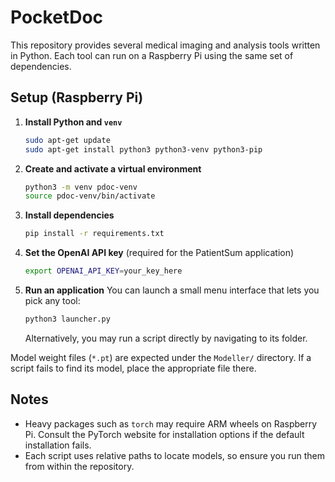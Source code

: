 # PocketDoc

This repository provides several medical imaging and analysis tools written in Python. Each tool can run on a Raspberry Pi using the same set of dependencies.

## Setup (Raspberry Pi)

1. **Install Python and `venv`**
   ```bash
   sudo apt-get update
   sudo apt-get install python3 python3-venv python3-pip
   ```
2. **Create and activate a virtual environment**
   ```bash
   python3 -m venv pdoc-venv
   source pdoc-venv/bin/activate
   ```
3. **Install dependencies**
   ```bash
   pip install -r requirements.txt
   ```
4. **Set the OpenAI API key** (required for the PatientSum application)
   ```bash
   export OPENAI_API_KEY=your_key_here
   ```
5. **Run an application**
   You can launch a small menu interface that lets you pick any tool:
   ```bash
   python3 launcher.py
   ```
   Alternatively, you may run a script directly by navigating to its folder.

Model weight files (`*.pt`) are expected under the `Modeller/` directory. If a script fails to find its model, place the appropriate file there.

## Notes
- Heavy packages such as `torch` may require ARM wheels on Raspberry Pi. Consult the PyTorch website for installation options if the default installation fails.
- Each script uses relative paths to locate models, so ensure you run them from within the repository.

